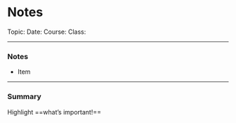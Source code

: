 # Notes

Topic: 
Date:
Course:
Class:

---
### Notes
- Item
---
### Summary
Highlight     ==what’s important!==

#### 